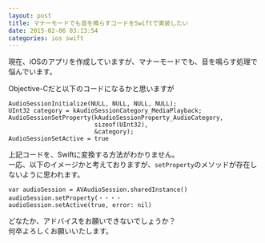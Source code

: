 ```yaml
---
layout: post
title: マナーモードでも音を鳴らすコードをSwiftで実装したい
date: 2015-02-06 03:13:54
categories: ios swift
---
```

<p>現在、iOSのアプリを作成していますが、マナーモードでも、音を鳴らす処理で悩んでいます。</p>

<p>Objective-Cだと以下のコードになるかと思いますが</p>

<pre><code>AudioSessionInitialize(NULL, NULL, NULL, NULL);
UInt32 category = kAudioSessionCategory_MediaPlayback;
AudioSessionSetProperty(kAudioSessionProperty_AudioCategory,
                        sizeof(UInt32),
                        &amp;category);
AudioSessionSetActive = true
</code></pre>

<p>上記コードを、Swiftに変換する方法がわかりません。<br>
一応、以下のイメージかと考えておりますが、<code>setProperty</code>のメソッドが存在しないように思われます。</p>

<pre><code>var audioSession = AVAudioSession.sharedInstance()
audioSession.setProperty(・・・・
audioSession.setActive(true, error: nil)
</code></pre>

<p>どなたか、アドバイスをお願いできないでしょうか？<br>
何卒よろしくお願いいたします。</p>
